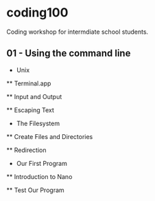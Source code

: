 coding100
=========

Coding workshop for intermdiate school students. 

## 01 - Using the command line

* Unix

** Terminal.app

** Input and Output

** Escaping Text

* The Filesystem

** Create Files and Directories

** Redirection

* Our First Program

** Introduction to Nano

** Test Our Program

